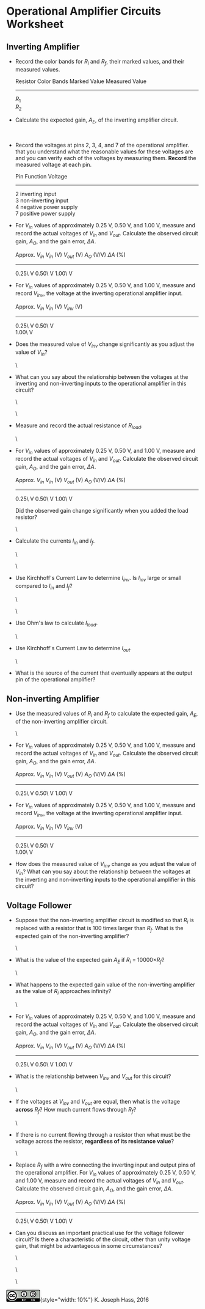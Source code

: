 # Operational Amplifier Circuits Worksheet

## Inverting Amplifier

-   Record the color bands for $R_{i}$ and $R_{f}$, their marked values, and
    their measured values.

      Resistor   Color Bands   Marked Value   Measured Value
      ---------- ------------- -------------- ----------------
      $R_{1}$                                  
      $R_{2}$                                  

-   Calculate the expected gain, $A_{E}$, of the inverting amplifier circuit.

     

-   Record the voltages at pins 2, 3, 4, and 7 of the operational amplifier.
    that you understand what the reasonable values for these voltages are and
    you can verify each of the voltages by measuring them. **Record** the
    measured voltage at each pin.

      Pin   Function                Voltage
      ----- ----------------------- ---------
      2     inverting input         
      3     non-inverting input     
      4     negative power supply   
      7     positive power supply   

-   For $V_{in}$ values of approximately 0.25 V, 0.50 V, and 1.00 V, measure and
    record the actual voltages of $V_{in}$ and $V_{out}$. Calculate the observed
    circuit gain, $A_{O}$, and the gain error, $\Delta A$.

    Approx. $V_{in}$  $V_{in}$ (V)  $V_{out}$ (V)  $A_{O}$ (V/V)  $\Delta A$ (%)
    ----------------- ------------- -------------- -------------- ---------------
    0.25\ V
    0.50\ V
    1.00\ V

-   For $V_{in}$ values of approximately 0.25 V, 0.50 V, and 1.00 V, measure and
    record $V_{inv}$, the voltage at the inverting operational amplifier input.

     Approx. $V_{in}$  $V_{in}$ (V)   $V_{inv}$ (V)  
     ----------------- ------------- --------------
     0.25\ V
     0.50\ V          
     1.00\ V

-   Does the measured value of $V_{inv}$ change significantly as you adjust the
    value of $V_{in}$?
    
    \ 
    
-   What can you say about the relationship between the
    voltages at the inverting and non-inverting inputs to the operational
    amplifier in this circuit?

    \ 

    \ 

-   Measure and record the actual resistance of $R_{load}$.

    \ 

-   For $V_{in}$ values of approximately 0.25 V, 0.50 V, and 1.00 V, measure and
    record the actual voltages of $V_{in}$ and $V_{out}$. Calculate the observed
    circuit gain, $A_{O}$, and the gain error, $\Delta A$.

    Approx. $V_{in}$  $V_{in}$ (V)  $V_{out}$ (V)  $A_{O}$ (V/V)  $\Delta A$ (%)
    ----------------- ------------- -------------- -------------- ---------------
    0.25\ V
    0.50\ V
    1.00\ V

    Did the observed gain change significantly when you added the load
    resistor?

    \ 

-   Calculate the currents $I_{in}$ and $I_{f}$.

    \ 

    \ 

-   Use Kirchhoff's Current Law to determine $I_{inv}$. 
    Is $I_{inv}$ large or small compared to $I_{in}$ and $I_{f}$?

    \ 
    
    \ 

-   Use Ohm's law to calculate $I_{load}$.

    \ 

-   Use Kirchhoff's Current Law to determine $I_{out}$. 

    \ 
    
-   What is the source of the current that
    eventually appears at the output pin of the operational amplifier?

## Non-inverting Amplifier

-   Use the measured values of $R_{i}$ and $R_{f}$ to calculate the expected
    gain, $A_{E}$, of the non-inverting amplifier circuit.

    \ 

-   For $V_{in}$ values of approximately 0.25 V, 0.50 V, and 1.00 V, measure and
    record the actual voltages of $V_{in}$ and $V_{out}$. Calculate the observed
    circuit gain, $A_{O}$, and the gain error, $\Delta A$.

    Approx. $V_{in}$  $V_{in}$ (V)  $V_{out}$ (V)  $A_{O}$ (V/V)  $\Delta A$ (%)
    ----------------- ------------- -------------- -------------- ---------------
    0.25\ V
    0.50\ V
    1.00\ V

-   For $V_{in}$ values of approximately 0.25 V, 0.50 V, and 1.00 V, measure and
    record $V_{inv}$, the voltage at the inverting operational amplifier input.

     Approx. $V_{in}$  $V_{in}$ (V)   $V_{inv}$ (V)  
     ----------------- ------------- --------------
     0.25\ V
     0.50\ V          
     1.00\ V

-   How does the measured value of $V_{inv}$ change as you adjust the value of
    $V_{in}$? What can you say about the relationship between the voltages at
    the inverting and non-inverting inputs to the operational amplifier in this
    circuit?

## Voltage Follower

-   Suppose that the non-inverting amplifier circuit is modified so that $R_{i}$
    is replaced with a resistor that is 100 times larger than $R_{f}$. What is
    the expected gain of the non-inverting amplifier?

    \ 

-   What is the value of the expected gain $A_{E}$ if $R_{i}$ = 10000×$R_{f}$?

    \ 

-   What happens to the expected gain value of the non-inverting amplifier as
    the value of $R_{i}$ approaches infinity?

    \ 


-   For $V_{in}$ values of approximately 0.25 V, 0.50 V, and 1.00 V, measure and
    record the actual voltages of $V_{in}$ and $V_{out}$. Calculate the observed
    circuit gain, $A_{O}$, and the gain error, $\Delta A$.

    Approx. $V_{in}$  $V_{in}$ (V)  $V_{out}$ (V)  $A_{O}$ (V/V)  $\Delta A$ (%)
    ----------------- ------------- -------------- -------------- ---------------
    0.25\ V
    0.50\ V
    1.00\ V

-   What is the relationship between $V_{inv}$ and $V_{out}$ for this circuit?

    \ 

-   If the voltages at $V_{inv}$ and $V_{out}$ are equal, then what is the
    voltage **across** $R_{f}$? How much current flows through $R_{f}$?

    \ 

-   If there is no current flowing through a resistor then what must be the
    voltage across the resistor, **regardless of its resistance value**?

    \ 

-   Replace $R_{f}$ with a wire connecting the inverting input and output pins
    of the operational amplifier.
    For $V_{in}$ values of approximately 0.25 V, 0.50 V, and 1.00 V, measure and
    record the actual voltages of $V_{in}$ and $V_{out}$. Calculate the observed
    circuit gain, $A_{O}$, and the gain error, $\Delta A$.

    Approx. $V_{in}$  $V_{in}$ (V)  $V_{out}$ (V)  $A_{O}$ (V/V)  $\Delta A$ (%)
    ----------------- ------------- -------------- -------------- ---------------
    0.25\ V
    0.50\ V
    1.00\ V

-   Can you
    discuss an important practical use for the voltage follower circuit? Is there a
    characteristic of the circuit, other than unity voltage gain, that might
    be advantageous in some circumstances?

    \ 

    \ 

    \ 

!["Creative Commons Attribution ShareAlike License"](images/CC_BY_SA_40.png){style="width: 10%"} K. Joseph Hass, 2016

